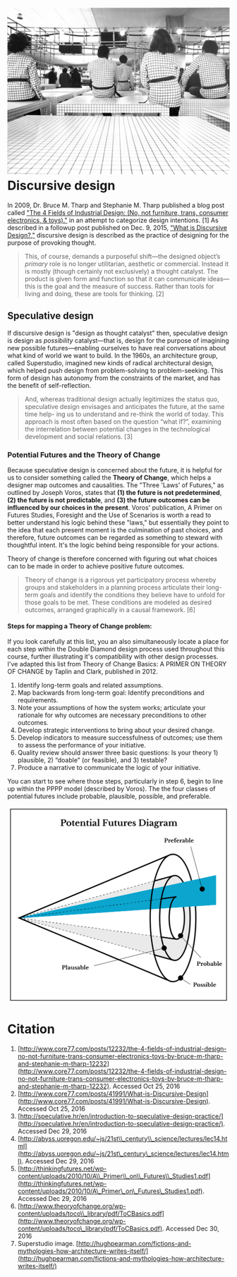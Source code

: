 # ![](/assets/superstudio_quaderna_sitin.jpg)Discursive design

In 2009, Dr. Bruce M. Tharp and Stephanie M. Tharp published a blog post called ["The 4 Fields of Industrial Design: \(No, not furniture, trans, consumer electronics, & toys\)."](http://www.core77.com/posts/12232/the-4-fields-of-industrial-design-no-not-furniture-trans-consumer-electronics-toys-by-bruce-m-tharp-and-stephanie-m-tharp-12232) in an attempt to categorize design intentions. \[1\] As described in a followup post published on Dec. 9, 2015, ["What is Discursive Design?,"](http://www.core77.com/posts/41991/What-is-Discursive-Design) discursive design is described as the practice of designing for the purpose of provoking thought.

> This, of course, demands a purposeful shift—the designed object’s _primary_ role is no longer utilitarian, aesthetic or commercial. Instead it is mostly \(though certainly not exclusively\) a thought catalyst. The product is given form and function so that it can communicate ideas—this is the goal and the measure of success. Rather than tools for living and doing, these are tools for thinking. \[2\]

## Speculative design

If discursive design is "design as thought catalyst" then, speculative design is design as _possibility_ catalyst—that is, design for the purpose of imagining new possible futures—enabling ourselves to have real conversations about what kind of world we want to build. In the 1960s, an architecture group, called Superstudio, imagined new kinds of radical architectural design, which helped push design from problem-solving to problem-seeking. This form of design has autonomy from the constraints of the market, and has the benefit of self-reflection.

> And, whereas traditional design actually legitimizes the status quo, speculative design envisages and anticipates the future, at the same time help- ing us to understand and re-think the world of today. This approach is most often based on the question “what if?”, examining the interrelation between potential changes in the technological development and social relations. \[3\]

### Potential Futures and the Theory of Change

Because speculative design is concerned about the future, it is helpful for us to consider something called the **Theory of Change**, which helps a designer map outcomes and causalities. The "Three 'Laws' of Futures," as outlined by Joseph Voros, states that **\(1\) the future is not  predetermined**, **\(2\) the future is not predictable**, and **\(3\) the future outcomes can be influenced by our choices in the present**. Voros' publication, A Primer on Futures Studies, Foresight and the Use of Scenarios is worth a read to better understand his logic behind these "laws," but essentially they point to the idea that each present moment is the culmination of past choices, and therefore, future outcomes can be regarded as something to steward with thoughtful intent. It's the logic behind being responsible for your actions.

Theory of change is therefore concerned with figuring out what choices can to be made in order to achieve positive future outcomes.

> Theory of change is a rigorous yet participatory process whereby groups and stakeholders in a planning process articulate their long-term goals and identify the conditions they believe have to unfold for those goals to be met. These conditions are modeled as desired outcomes, arranged graphically in a causal framework. \[6\]

#### Steps for mapping a Theory of Change problem:

If you look carefully at this list, you an also simultaneously locate a place for each step within the Double Diamond design process used throughout this course, further illustrating it's compatibility with other design processes. I've adapted this list from Theory of Change Basics: A PRIMER ON THEORY OF CHANGE by Taplin and Clark, published in 2012.

1. Identify long-term goals and related assumptions.
2. Map backwards from long-term goal: Identify preconditions and requirements.
3. Note your assumptions of how the system works; articulate your rationale for why outcomes are necessary preconditions to other outcomes.
4. Develop strategic interventions to bring about your desired change.
5. Develop indicators to measure successfulness of outcomes; use them to assess the performance of your initiative.
6. Quality review should answer three basic questions: Is your theory 1\) plausible, 2\) “doable” \(or feasible\), and 3\) testable?
7. Produce a narrative to communicate the logic of your initiative.

You can start to see where those steps, particularly in step 6, begin to line up within the PPPP model \(described by Voros\). The the four classes of potential futures include probable, plausible, possible, and preferable.

![](/assets/pppp-cones-1200w@2x.png)

# Citation

1. [http://www.core77.com/posts/12232/the-4-fields-of-industrial-design-no-not-furniture-trans-consumer-electronics-toys-by-bruce-m-tharp-and-stephanie-m-tharp-12232](http://www.core77.com/posts/12232/the-4-fields-of-industrial-design-no-not-furniture-trans-consumer-electronics-toys-by-bruce-m-tharp-and-stephanie-m-tharp-12232). Accessed Oct 25, 2016
2. [http://www.core77.com/posts/41991/What-is-Discursive-Design](http://www.core77.com/posts/41991/What-is-Discursive-Design). Accessed Oct 25, 2016
3. [http://speculative.hr/en/introduction-to-speculative-design-practice/](http://speculative.hr/en/introduction-to-speculative-design-practice/). Accessed Dec 29, 2016
4. [http://abyss.uoregon.edu/~js/21st\\_century\\_science/lectures/lec14.html](http://abyss.uoregon.edu/~js/21st\_century\_science/lectures/lec14.html). Accessed Dec 29, 2016
5. [http://thinkingfutures.net/wp-content/uploads/2010/10/A\\_Primer\\_on\\_Futures\\_Studies1.pdf](http://thinkingfutures.net/wp-content/uploads/2010/10/A\_Primer\_on\_Futures\_Studies1.pdf). Accessed Dec 29, 2016
6. [http://www.theoryofchange.org/wp-content/uploads/toco\\_library/pdf/ToCBasics.pdf](http://www.theoryofchange.org/wp-content/uploads/toco\_library/pdf/ToCBasics.pdf). Accessed Dec 30, 2016
7. Superstudio image. [http://hughpearman.com/fictions-and-mythologies-how-architecture-writes-itself/](http://hughpearman.com/fictions-and-mythologies-how-architecture-writes-itself/)



